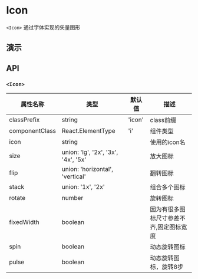 # Icon [<i class="icon icon-edit2" ></i>](https://github.com/rsuite/rsuite.github.io/blob/master/src/components/iconFont/index.md)

`<Icon>` 通过字体实现的矢量图形

## 演示

<!--{demo}-->


## API

### `<Icon>`

| 属性名称        | 类型                              | 默认值  | 描述                   |
|----------------|-------------------------------------|--------|----------------------|
| classPrefix    | string                              | 'icon' | class前缀              |
| componentClass | React.ElementType                   | 'i'    | 组件类型                 |
| icon           | string                              |        | 使用的icon名             |
| size           | union: 'lg', '2x', '3x', '4x', '5x' |        | 放大图标                 |
| flip           | union: 'horizontal', 'vertical'     |        | 翻转图标                 |
| stack          | union: '1x', '2x'                   |        | 组合多个图标               |
| rotate         | number                              |        | 旋转图标                 |
| fixedWidth     | boolean                             |        | 因为有很多图标尺寸参差不齐,固定图标宽度 |
| spin           | boolean                             |        | 动态旋转图标               |
| pulse          | boolean                             |        | 动态旋转图标，旋转8步          |
